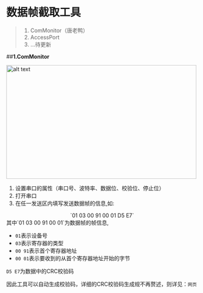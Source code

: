 # 数据帧截取工具
>1. ComMonitor（唐老鸭）
>2. AccessPort
>3. ...待更新

##**1.ComMonitor**

<img src="https://yuandog1.github.io/Snipaste_2024-07-10_17-23-54.png" alt="alt text" title="optional title" width="500" height="300">

1. 设置串口的属性（串口号、波特率、数据位、校验位、停止位）
2. 打开串口
3. 在任一发送区内填写发送数据帧的信息,如:

<center>
`01 03 00 91 00 01 D5 E7`
</center>
其中`01 03 00 91 00 01`为数据帧的帧信息,

- `01`表示设备号
- `03`表示寄存器的类型
- `00 91`表示首个寄存器地址
- `00 01`表示要收到的从首个寄存器地址开始的字节

`D5 E7`为数据中的CRC校验码

因此工具可以自动生成校验码，详细的CRC校验码生成规不再赘述，则详见：`网页`